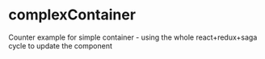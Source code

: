 # complexContainer
Counter example for simple container - using the whole react+redux+saga cycle to update the component

